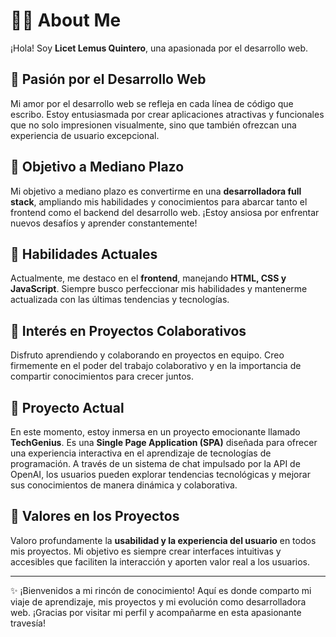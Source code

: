 # 👩‍💻 About Me
¡Hola! Soy **Licet Lemus Quintero**, una apasionada por el desarrollo web.

## 💖 Pasión por el Desarrollo Web
Mi amor por el desarrollo web se refleja en cada línea de código que escribo. Estoy entusiasmada por crear aplicaciones atractivas y funcionales que no solo impresionen visualmente, sino que también ofrezcan una experiencia de usuario excepcional.

## 🎯 Objetivo a Mediano Plazo
Mi objetivo a mediano plazo es convertirme en una **desarrolladora full stack**, ampliando mis habilidades y conocimientos para abarcar tanto el frontend como el backend del desarrollo web. ¡Estoy ansiosa por enfrentar nuevos desafíos y aprender constantemente!

## 🔧 Habilidades Actuales
Actualmente, me destaco en el **frontend**, manejando **HTML, CSS y JavaScript**. Siempre busco perfeccionar mis habilidades y mantenerme actualizada con las últimas tendencias y tecnologías.

## 🤝 Interés en Proyectos Colaborativos
Disfruto aprendiendo y colaborando en proyectos en equipo. Creo firmemente en el poder del trabajo colaborativo y en la importancia de compartir conocimientos para crecer juntos.

## 🚀 Proyecto Actual
En este momento, estoy inmersa en un proyecto emocionante llamado **TechGenius**. Es una **Single Page Application (SPA)** diseñada para ofrecer una experiencia interactiva en el aprendizaje de tecnologías de programación. A través de un sistema de chat impulsado por la API de OpenAI, los usuarios pueden explorar tendencias tecnológicas y mejorar sus conocimientos de manera dinámica y colaborativa.

## 🌟 Valores en los Proyectos
Valoro profundamente la **usabilidad y la experiencia del usuario** en todos mis proyectos. Mi objetivo es siempre crear interfaces intuitivas y accesibles que faciliten la interacción y aporten valor real a los usuarios.

---

✨ ¡Bienvenidos a mi rincón de conocimiento! Aquí es donde comparto mi viaje de aprendizaje, mis proyectos y mi evolución como desarrolladora web. ¡Gracias por visitar mi perfil y acompañarme en esta apasionante travesía!


